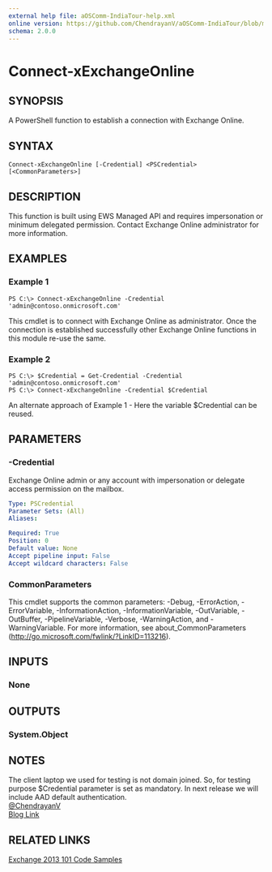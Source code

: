 ```yaml
---
external help file: aOSComm-IndiaTour-help.xml
online version: https://github.com/ChendrayanV/aOSComm-IndiaTour/blob/master/docs/Connect-xExchangeOnline.md
schema: 2.0.0
---
```


# Connect-xExchangeOnline

## SYNOPSIS
A PowerShell function to establish a connection with Exchange Online. 

## SYNTAX

```
Connect-xExchangeOnline [-Credential] <PSCredential> [<CommonParameters>]
```

## DESCRIPTION
This function is built using EWS Managed API and requires impersonation or minimum delegated permission. Contact Exchange Online administrator for more information.  

## EXAMPLES

### Example 1
```
PS C:\> Connect-xExchangeOnline -Credential 'admin@contoso.onmicrosoft.com'
```

This cmdlet is to connect with Exchange Online as administrator. Once the connection is established 
successfully other Exchange Online functions in this module re-use the same. 

### Example 2
```
PS C:\> $Credential = Get-Credential -Credential 'admin@contoso.onmicrosoft.com'
PS C:\> Connect-xExchangeOnline -Credential $Credential
```

An alternate approach of Example 1 - Here the variable $Credential can be reused. 

## PARAMETERS

### -Credential
Exchange Online admin or any account with impersonation or delegate access permission on the mailbox. 

```yaml
Type: PSCredential
Parameter Sets: (All)
Aliases: 

Required: True
Position: 0
Default value: None
Accept pipeline input: False
Accept wildcard characters: False
```

### CommonParameters
This cmdlet supports the common parameters: -Debug, -ErrorAction, -ErrorVariable, -InformationAction, -InformationVariable, -OutVariable, -OutBuffer, -PipelineVariable, -Verbose, -WarningAction, and -WarningVariable. For more information, see about_CommonParameters (http://go.microsoft.com/fwlink/?LinkID=113216).

## INPUTS

### None

## OUTPUTS

### System.Object

## NOTES
The client laptop we used for testing is not domain joined. So, for testing purpose $Credential parameter is set 
as mandatory. In next release we will include AAD default authentication.  
[@ChendrayanV](https://twitter.com/ChendrayanV)  
[Blog Link](http://chen.about-powershell.com)

## RELATED LINKS
[Exchange 2013 101 Code Samples](https://code.msdn.microsoft.com/office/Exchange-2013-101-Code-3c38582c)
